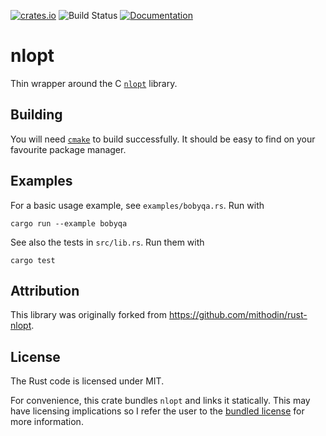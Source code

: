[![crates.io](https://img.shields.io/crates/v/nlopt.svg)](https://crates.io/crates/nlopt)
![Build Status](https://github.com/adwhit/rust-nlopt/workflows/CI/badge.svg)
[![Documentation](https://docs.rs/nlopt/badge.svg)](https://docs.rs/nlopt)

# nlopt

Thin wrapper around the C [`nlopt`](https://nlopt.readthedocs.io/en/latest/) library.

## Building

You will need [`cmake`](https://cmake.org/) to build successfully. It should be easy to find
on your favourite package manager.


## Examples

For a basic usage example, see `examples/bobyqa.rs`. Run with
```
cargo run --example bobyqa
```
See also the tests in `src/lib.rs`. Run them with
```
cargo test
```

## Attribution

This library was originally forked from <https://github.com/mithodin/rust-nlopt>.

## License
The Rust code is licensed under MIT.

For convenience, this crate bundles `nlopt` and links it statically. This may have
licensing implications so I refer the user to the [bundled license](nlopt-2.5.0/COPYING)
for more information.
